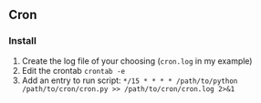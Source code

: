 ## Cron


### Install
1. Create the log file of your choosing (`cron.log` in my example)
2. Edit the crontab `crontab -e`
3. Add an entry to run script:
`*/15 * * * * /path/to/python /path/to/cron/cron.py >> /path/to/cron/cron.log 2>&1`
